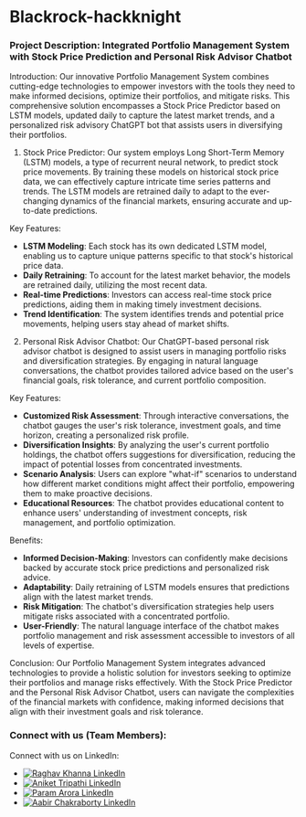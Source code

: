 # Blackrock-hackknight
### Project Description: Integrated Portfolio Management System with Stock Price Prediction and Personal Risk Advisor Chatbot

Introduction:
Our innovative Portfolio Management System combines cutting-edge technologies to empower investors with the tools they need to make informed decisions, optimize their portfolios, and mitigate risks. This comprehensive solution encompasses a Stock Price Predictor based on LSTM models, updated daily to capture the latest market trends, and a personalized risk advisory ChatGPT bot that assists users in diversifying their portfolios.

1. Stock Price Predictor:
Our system employs Long Short-Term Memory (LSTM) models, a type of recurrent neural network, to predict stock price movements. By training these models on historical stock price data, we can effectively capture intricate time series patterns and trends. The LSTM models are retrained daily to adapt to the ever-changing dynamics of the financial markets, ensuring accurate and up-to-date predictions.

Key Features:
- **LSTM Modeling**: Each stock has its own dedicated LSTM model, enabling us to capture unique patterns specific to that stock's historical price data.
- **Daily Retraining**: To account for the latest market behavior, the models are retrained daily, utilizing the most recent data.
- **Real-time Predictions**: Investors can access real-time stock price predictions, aiding them in making timely investment decisions.
- **Trend Identification**: The system identifies trends and potential price movements, helping users stay ahead of market shifts.

2. Personal Risk Advisor Chatbot:
Our ChatGPT-based personal risk advisor chatbot is designed to assist users in managing portfolio risks and diversification strategies. By engaging in natural language conversations, the chatbot provides tailored advice based on the user's financial goals, risk tolerance, and current portfolio composition.

Key Features:
- **Customized Risk Assessment**: Through interactive conversations, the chatbot gauges the user's risk tolerance, investment goals, and time horizon, creating a personalized risk profile.
- **Diversification Insights**: By analyzing the user's current portfolio holdings, the chatbot offers suggestions for diversification, reducing the impact of potential losses from concentrated investments.
- **Scenario Analysis**: Users can explore "what-if" scenarios to understand how different market conditions might affect their portfolio, empowering them to make proactive decisions.
- **Educational Resources**: The chatbot provides educational content to enhance users' understanding of investment concepts, risk management, and portfolio optimization.

Benefits:
- **Informed Decision-Making**: Investors can confidently make decisions backed by accurate stock price predictions and personalized risk advice.
- **Adaptability**: Daily retraining of LSTM models ensures that predictions align with the latest market trends.
- **Risk Mitigation**: The chatbot's diversification strategies help users mitigate risks associated with a concentrated portfolio.
- **User-Friendly**: The natural language interface of the chatbot makes portfolio management and risk assessment accessible to investors of all levels of expertise.

Conclusion:
Our Portfolio Management System integrates advanced technologies to provide a holistic solution for investors seeking to optimize their portfolios and manage risks effectively. With the Stock Price Predictor and the Personal Risk Advisor Chatbot, users can navigate the complexities of the financial markets with confidence, making informed decisions that align with their investment goals and risk tolerance.

### Connect with us (Team Members):
Connect with us on LinkedIn:
- [![Raghav Khanna LinkedIn](https://img.shields.io/badge/LinkedIn-Raghav%20Khanna-0A66C2?style=for-the-badge&logo=LinkedIn&logoColor=white)](https://www.linkedin.com/in/raghav-khanna-446895199/)
- [![Aniket Tripathi LinkedIn](https://img.shields.io/badge/LinkedIn-Aniket%20Tripathi-0A66C2?style=for-the-badge&logo=LinkedIn&logoColor=white)](https://www.linkedin.com/in/aniket-tripathi-101447272/)
- [![Param Arora LinkedIn](https://img.shields.io/badge/LinkedIn-Param%20Arora-0A66C2?style=for-the-badge&logo=LinkedIn&logoColor=white)](https://www.linkedin.com/in/paramarora/)
- [![Aabir Chakraborty LinkedIn](https://img.shields.io/badge/LinkedIn-Aabir%20Chakraborty-0A66C2?style=for-the-badge&logo=LinkedIn&logoColor=white)](https://www.linkedin.com/in/aabir-chakraborty/)
